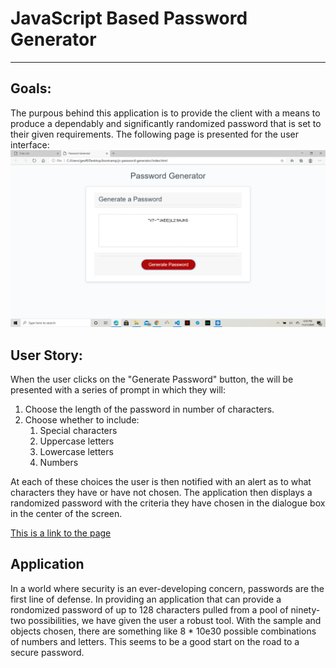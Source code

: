 # JavaScript Based Password Generator
----

## Goals:

The purpous behind this application is to provide the client with a means to produce a dependably and significantly randomized password that is set to their given requirements. The following page is presented for the user interface: 
![Page screenshot](images/Application.png)

## User Story:

When the user clicks on the "Generate Password" button, the will be presented with a series of prompt in which they will:
1. Choose the length of the password in number of characters.
1. Choose whether to include:
    1. Special characters
    1. Uppercase letters
    1. Lowercase letters
    1. Numbers

At each of these choices the user is then notified with an alert as to what characters they have or have not chosen. The application then displays a randomized password with the criteria they have chosen in the dialogue box in the center of the screen.

[This is a link to the page](https://geoff7709.github.io/js-password-generator/)

## Application
In a world where security is an ever-developing concern, passwords are the first line of defense. In providing an application that can provide a rondomized password of up to 128 characters pulled from a pool of ninety-two possibilities, we have given the user a robust tool. With the sample and objects chosen, there are something like 8 * 10e30 possible combinations of numbers and letters. This seems to be a good start on the road to a secure password.

